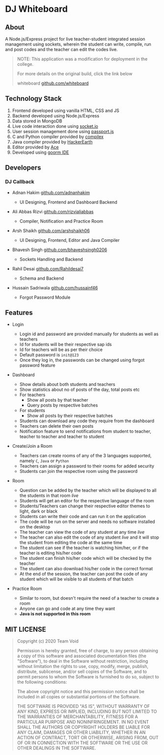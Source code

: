 # DJ Whiteboard

## About

A Node.js/Express project for live teacher-student integrated session management using sockets, wherein the student can write, compile, run and post codes and the teacher can edit the codes live.

> NOTE: This application was a modification for deployment in the college.
>
> For more details on the original build, click the link below
>
> whiteboard
> [github.com/whiteboard](https://github.com/bhaveshsingh0206/Whiteboard)

## Technology Stack

1. Frontend developed using vanilla HTML, CSS and JS
1. Backend developed using Node.js/Express
1. Data stored in MongoDB
1. Live code interaction done using [socket.io](https://www.npmjs.com/package/socket.io)
1. User session management done using [passport.js](https://www.npmjs.com/package/passport)
1. C and Python compiler provided by [compilex](https://www.npmjs.com/package/compilex)
1. Java compiler provided by [HackerEarth](https://www.hackerearth.com/docs/wiki/developers/v3/)
1. Editor provided by [Ace](https://ace.c9.io/)
1. Developed using [goorm IDE](https://ide.goorm.io/)

## Developers

### DJ Callback

-  Adnan Hakim [github.com/adnanhakim](https://github.com/adnanhakim)

   -  UI Designing, Frontend and Dashboard Backend

-  Ali Abbas Rizvi [github.com/rizvialiabbas](https://github.com/rizvialiabbas)

   -  Compiler, Notification and Practice Room

-  Arsh Shaikh [github.com/arshshaikh06](https://github.com/arshshaikh06)

   -  UI Designing, Frontend, Editor and Java Compiler

-  Bhavesh Singh [github.com/bhaveshsingh0206](https://github.com/bhaveshsingh0206)

   -  Sockets Handling and Backend

-  Rahil Desai [github.com/Rahildesai7](https://github.com/Rahildesai7)

   -  Schema and Backend

-  Hussain Sadriwala [github.com/hussainf46](https://github.com/hussainf46)

   -  Forgot Password Module

## Features

-  Login

   -  Login id and password are provided manually for students as well as teachers
   -  Id for students will be their respective sap ids
   -  Id for teachers will be as per their choice
   -  Default password is `init@123`
   -  Once they log in, the passwords can be changed using forgot password feature

-  Dashboard

   -  Show details about both students and teachers
   -  Show statistics about no of posts of the day, total posts etc
   -  For teachers
      -  Show all posts by that teacher
      -  Query posts by respective batches
   -  For students
      -  Show all posts by their respective batches
   -  Students can download any code they require from the dashboard
   -  Teachers can delete their own posts
   -  Notification feature to send notifications from student to teacher, teacher to teacher and teacher to student

-  Create/Join a Room

   -  Teachers can create rooms of any of the 3 languages supported, namely `C`, `Java` or `Python`
   -  Teachers can assign a password to their rooms for added security
   -  Students can join the respective room using the password

-  Room

   -  Question can be added by the teacher which will be displayed to all the students in that room _live_
   -  Students will get an editor for the respective language of the room
   -  Students/Teachers can change their respective editor themes to light, dark or black
   -  Students can write their code and can run it on the application
   -  The code will be run on the server and needs no software installed on the desktop
   -  The teacher can view the code of any student at any time _live_
   -  The teacher can also edit the code of any student _live_ and it will stop the student from editing the code at the same time
   -  The student can see if the teacher is watching him/her, or if the teacher is editing his/her code
   -  The student can finish his/her code which will be checked by the teacher
   -  The student can also download his/her code in the correct format
   -  At the end of the session, the teacher can post the code of any student which will be visible to all students of that batch

-  Practice Room
   -  Similar to room, but doesn't require the need of a teacher to create a room
   -  Anyone can go and code at any time they want
   -  **Java is not supported in this room**

## MIT LICENSE

> Copyright (c) 2020 Team Void
>
> Permission is hereby granted, free of charge, to any person obtaining a copy
> of this software and associated documentation files (the "Software"), to deal
> in the Software without restriction, including without limitation the rights
> to use, copy, modify, merge, publish, distribute, sublicense, and/or sell
> copies of the Software, and to permit persons to whom the Software is
> furnished to do so, subject to the following conditions:
>
> The above copyright notice and this permission notice shall be included in all
> copies or substantial portions of the Software.
>
> THE SOFTWARE IS PROVIDED "AS IS", WITHOUT WARRANTY OF ANY KIND, EXPRESS OR
> IMPLIED, INCLUDING BUT NOT LIMITED TO THE WARRANTIES OF MERCHANTABILITY,
> FITNESS FOR A PARTICULAR PURPOSE AND NONINFRINGEMENT. IN NO EVENT SHALL THE
> AUTHORS OR COPYRIGHT HOLDERS BE LIABLE FOR ANY CLAIM, DAMAGES OR OTHER
> LIABILITY, WHETHER IN AN ACTION OF CONTRACT, TORT OR OTHERWISE, ARISING FROM,
> OUT OF OR IN CONNECTION WITH THE SOFTWARE OR THE USE OR OTHER DEALINGS IN THE
> SOFTWARE.
